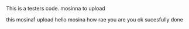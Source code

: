 

This is a testers code. mosinna to upload

this mosina1 upload
hello mosina
how rae you
are you ok
sucesfully done

